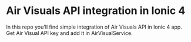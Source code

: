 # Air Visuals API integration in Ionic 4
In this repo you'll find simple integration of Air Visuals API in Ionic 4 app. Get Air Visual API key and add it in AirVisualService.
